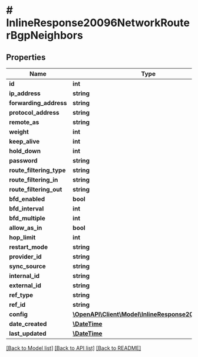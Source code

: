 # # InlineResponse20096NetworkRouterBgpNeighbors

## Properties

Name | Type | Description | Notes
------------ | ------------- | ------------- | -------------
**id** | **int** |  | [optional]
**ip_address** | **string** |  | [optional]
**forwarding_address** | **string** |  | [optional]
**protocol_address** | **string** |  | [optional]
**remote_as** | **string** |  | [optional]
**weight** | **int** |  | [optional]
**keep_alive** | **int** |  | [optional]
**hold_down** | **int** |  | [optional]
**password** | **string** |  | [optional]
**route_filtering_type** | **string** |  | [optional]
**route_filtering_in** | **string** |  | [optional]
**route_filtering_out** | **string** |  | [optional]
**bfd_enabled** | **bool** |  | [optional]
**bfd_interval** | **int** |  | [optional]
**bfd_multiple** | **int** |  | [optional]
**allow_as_in** | **bool** |  | [optional]
**hop_limit** | **int** |  | [optional]
**restart_mode** | **string** |  | [optional]
**provider_id** | **string** |  | [optional]
**sync_source** | **string** |  | [optional]
**internal_id** | **string** |  | [optional]
**external_id** | **string** |  | [optional]
**ref_type** | **string** |  | [optional]
**ref_id** | **string** |  | [optional]
**config** | [**\OpenAPI\Client\Model\InlineResponse20096Config**](InlineResponse20096Config.md) |  | [optional]
**date_created** | [**\DateTime**](\DateTime.md) |  | [optional]
**last_updated** | [**\DateTime**](\DateTime.md) |  | [optional]

[[Back to Model list]](../../README.md#models) [[Back to API list]](../../README.md#endpoints) [[Back to README]](../../README.md)
